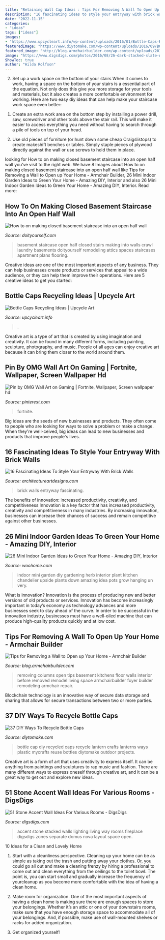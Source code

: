 ```yaml
---
title: "Retaining Wall Cap Ideas : Tips For Removing A Wall To Open Up Your Home"
description: "16 fascinating ideas to style your entryway with brick walls"
date: "2022-11-15"
categories:
- "ideas"
tags: ["ideas"]
images:
- "https://www.upcycleart.info/wp-content/uploads/2016/01/Bottle-Caps-Recycling-Ideas.jpg"
featuredImage: "https://www.diytomake.com/wp-content/uploads/2016/09/BOTTLE-CAP-LANTERNS.jpg"
featured_image: "http://blog.armchairbuilder.com/wp-content/uploads/2012/01/Columns.jpg"
image: "https://www.digsdigs.com/photos/2016/08/26-dark-stacked-slate-with-the-inset-fireplace-and-well-placed-accent-lighting.jpg"
ShowToc: true
author: "Hilda Rolfson"
---
```



2) Set up a work space on the bottom of your stairs
When it comes to work, having a space on the bottom of your stairs is a essential part of the equation. Not only does this give you more storage for your tools and materials, but it also creates a more comfortable environment for working. Here are two easy diy ideas that can help make your staircase work space even better:
1. Create an extra work area on the bottom step by installing a power drill, saw, screwdriver and other tools above the stair rail. This will make it easier to access everything you need without having to search through a pile of tools on top of your head.

2. Use old pieces of furniture (or hunt down some cheap Craigslistops) to create makeshift benches or tables. Simply staple pieces of plywood directly against the wall or use screws to hold them in place.

	

		
looking for How to on making closed basement staircase into an open half wall you've visit to the right web. We have 8 Images about How to on making closed basement staircase into an open half wall like Tips for Removing a Wall to Open up Your Home - Armchair Builder, 26 Mini Indoor Garden Ideas to Green Your Home - Amazing DIY, Interior and also 26 Mini Indoor Garden Ideas to Green Your Home - Amazing DIY, Interior. Read more:
		
    
## How To On Making Closed Basement Staircase Into An Open Half Wall

<img loading=lazy src="https://www.doityourself.com/forum/attachments/basements-attics-crawl-spaces/61073d1451942474-how-making-closed-basement-staircase-into-open-half-wall-basement-staircase-6.jpg" onerror="this.onerror=null;this.src='https://tse4.mm.bing.net/th?id=OIP.zcqFwDb9CitHcaP3SPzPnAHaJ4&amp;pid=15.1';" alt="How to on making closed basement staircase into an open half wall">

_Source: doityourself.com_

>basement staircase open half closed stairs making into walls crawl laundry basements doityourself remodeling attics spaces staircases apartment plans flooring. 

	

Creative ideas are one of the most important aspects of any business. They can help businesses create products or services that appeal to a wide audience, or they can help them improve their operations. Here are 5 creative ideas to get you started: 

    
## Bottle Caps Recycling Ideas | Upcycle Art

<img loading=lazy src="https://www.upcycleart.info/wp-content/uploads/2016/01/Bottle-Caps-Recycling-Ideas.jpg" onerror="this.onerror=null;this.src='https://tse2.mm.bing.net/th?id=OIP.tzdH614vE8Vzj2vmGdcw3QHaJ3&amp;pid=15.1';" alt="Bottle Caps Recycling Ideas | Upcycle Art">

_Source: upcycleart.info_

>. 

	

Creative art is a type of art that is created by using imagination and creativity. It can be found in many different forms, including painting, sculpture, photography, and music. People of all ages can enjoy creative art because it can bring them closer to the world around them.

    
## Pin By OMG Wall Art On Gaming | Fortnite, Wallpaper, Screen Wallpaper Hd

<img loading=lazy src="https://i.pinimg.com/736x/c2/1d/4a/c21d4a8fa54273ad951874476ae141f4.jpg" onerror="this.onerror=null;this.src='https://tse4.mm.bing.net/th?id=OIP.cBE586aiuAYyHDhqPN_K8QHaEK&amp;pid=15.1';" alt="Pin by OMG Wall Art on Gaming | Fortnite, Wallpaper, Screen wallpaper hd">

_Source: pinterest.com_

>fortnite. 

	

Big ideas are the seeds of new businesses and products. They often come to people who are looking for ways to solve a problem or make a change. When they're well-ceived, big ideas can lead to new businesses and products that improve people's lives.

    
## 16 Fascinating Ideas To Style Your Entryway With Brick Walls

<img loading=lazy src="https://www.architectureartdesigns.com/wp-content/uploads/2016/10/2-25.jpg" onerror="this.onerror=null;this.src='https://tse2.mm.bing.net/th?id=OIP.KHszV6hqk7ZDz8ZW81Ty8wHaLH&amp;pid=15.1';" alt="16 Fascinating Ideas To Style Your Entryway With Brick Walls">

_Source: architectureartdesigns.com_

>brick walls entryway fascinating. 

	

The benefits of innovation: increased productivity, creativity, and competitiveness
Innovation is a key factor that has increased productivity, creativity and competitiveness in many industries. By increasing innovation, businesses can increase their chances of success and remain competitive against other businesses.

    
## 26 Mini Indoor Garden Ideas To Green Your Home - Amazing DIY, Interior

<img loading=lazy src="http://www.woohome.com/wp-content/uploads/2014/03/Mini-Indoor-Gardening-26.jpg" onerror="this.onerror=null;this.src='https://tse1.mm.bing.net/th?id=OIP.w-B-pDD9y9qYrcVnrGWyiQHaTA&amp;pid=15.1';" alt="26 Mini Indoor Garden Ideas to Green Your Home - Amazing DIY, Interior">

_Source: woohome.com_

>indoor mini garden diy gardening herb interior plant kitchen chandelier upside plants down amazing idea pots grow hanging un very. 

	

What is innovation?
Innovation is the process of producing new and better versions of old products or services. Innovation has become increasingly important in today’s economy as technology advances and more businesses seek to stay ahead of the curve. In order to be successful in the innovation industry, businesses must have a well-oiled machine that can produce high-quality products quickly and at low cost.

    
## Tips For Removing A Wall To Open Up Your Home - Armchair Builder

<img loading=lazy src="http://blog.armchairbuilder.com/wp-content/uploads/2012/01/Columns.jpg" onerror="this.onerror=null;this.src='https://tse3.mm.bing.net/th?id=OIP.blv2IEGKgmoPw6Gwffnw-wHaJ4&amp;pid=15.1';" alt="Tips for Removing a Wall to Open up Your Home - Armchair Builder">

_Source: blog.armchairbuilder.com_

>removing columns open tips basement kitchens floor walls interior before removed remodel living space armchairbuilder foyer builder remodeling armchair repair. 

	

Blockchain technology is an innovative way of secure data storage and sharing that allows for secure transactions between two or more parties.

    
## 37 DIY Ways To Recycle Bottle Caps

<img loading=lazy src="https://www.diytomake.com/wp-content/uploads/2016/09/BOTTLE-CAP-LANTERNS.jpg" onerror="this.onerror=null;this.src='https://tse4.mm.bing.net/th?id=OIP.hRXbbwiAxkKgNJBOKicLKgHaHa&amp;pid=15.1';" alt="37 DIY Ways To Recycle Bottle Caps">

_Source: diytomake.com_

>bottle cap diy recycled caps recycle lantern crafts lanterns ways plastic mycrafts reuse bottles diytomake outdoor projects. 

	

Creative art is a form of art that uses creativity to express itself. It can be anything from paintings and sculptures to rap music and fashion. There are many different ways to express oneself through creative art, and it can be a great way to get out and explore new ideas.

    
## 51 Stone Accent Wall Ideas For Various Rooms - DigsDigs

<img loading=lazy src="https://www.digsdigs.com/photos/2016/08/26-dark-stacked-slate-with-the-inset-fireplace-and-well-placed-accent-lighting.jpg" onerror="this.onerror=null;this.src='https://tse2.mm.bing.net/th?id=OIP.VELEYkHrYX2mPRJtDTFCYQHaJ4&amp;pid=15.1';" alt="51 Stone Accent Wall Ideas For Various Rooms - DigsDigs">

_Source: digsdigs.com_

>accent stone stacked walls lighting living way rooms fireplace digsdigs zones separate domus nova layout space open. 

	

10 Ideas for a Clean and Lovely Home
1. Start with a cleanliness perspective. Cleaning up your home can be as simple as taking out the trash and putting away your clothes. Or, you could go all out and make a cleaning frenzy by hiring a professional to come out and clean everything from the ceilings to the toilet bowl. The point is, you can start small and gradually increase the frequency of yourcleanup as you become more comfortable with the idea of having a clean home.
2. Make room for organization. One of the most important aspects of having a clean home is making sure there are enough spaces to store your belongings. Whether it’s an attic or one of your downstairs rooms, make sure that you have enough storage space to accommodate all of your belongings. And, if possible, make use of wall-mounted shelves or racks for added organization.

3. Get organized yourself!

